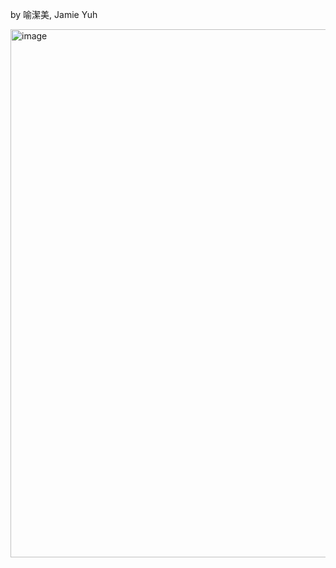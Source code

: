 by 喻潔美, Jamie Yuh

<img width="845" alt="image" src="https://github.com/user-attachments/assets/d04ac7fb-d5e5-4a0a-8866-81e8036f9dcf" />

